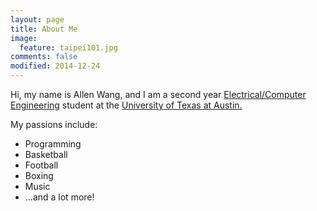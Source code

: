 ```yaml
---
layout: page
title: About Me
image:
  feature: taipei101.jpg
comments: false
modified: 2014-12-24
---
```


Hi, my name is Allen Wang, and I am a second year <a href="http://ece.utexas.edu">Electrical/Computer Engineering</a> student at the <a href="http://utexas.edu">University of Texas at Austin.</a> 

My passions include:

* Programming
* Basketball
* Football
* Boxing
* Music
* ...and a lot more!   

